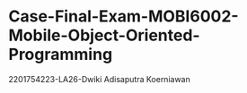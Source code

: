 # Case-Final-Exam-MOBI6002-Mobile-Object-Oriented-Programming
2201754223-LA26-Dwiki Adisaputra Koerniawan
